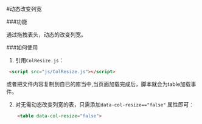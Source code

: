 #动态改变列宽

###功能

通过拖拽表头，动态的改变列宽。


###如何使用

1. 引用`ColResize.js`：
```html
 <script src="js/ColResize.js"></script>
```
或者把文件内容复制到自已的库当中,当页面加载完成后，脚本就会为table加载事件。

2. 对无需动态改变列宽的表，只需添加`data-col-resize=="false"` 属性即可：

```html
	<table data-col-resize="false">
	
```